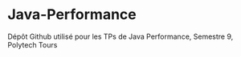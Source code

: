 # Java-Performance
Dépôt Github utilisé pour les TPs de Java Performance, Semestre 9, Polytech Tours
